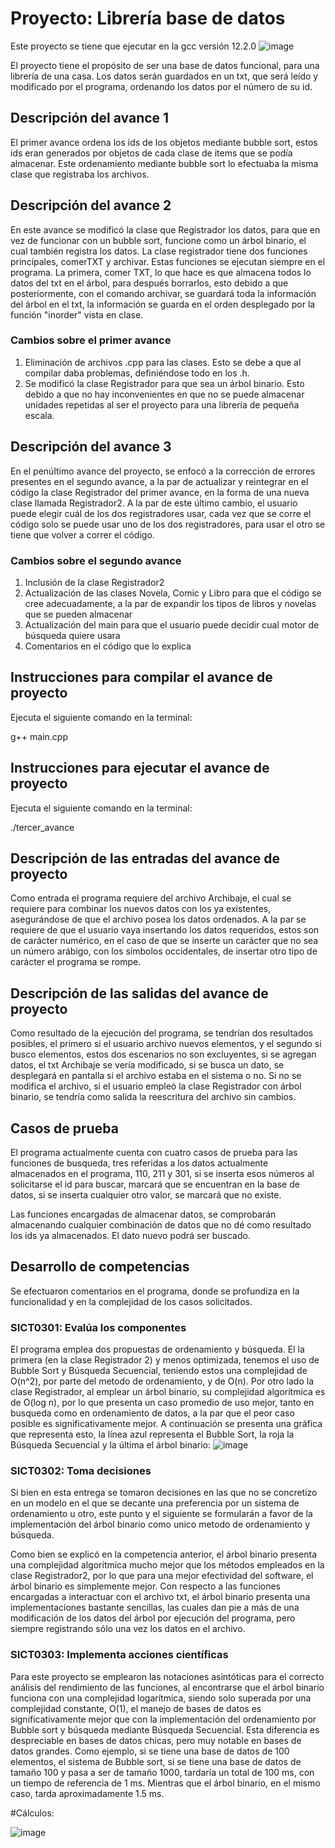 # Proyecto: Librería base de datos

Este proyecto se tiene que ejecutar en la gcc versión 12.2.0
![image](https://github.com/user-attachments/assets/1efe5124-62e5-41da-b262-82a6a4e790f6)


El proyecto tiene el propósito de ser una base de datos funcional, para una librería de una casa. Los datos serán guardados en un txt, que será leído y modificado por el programa, ordenando los datos por el número de su id.

## Descripción del avance 1
El primer avance ordena los ids de los objetos mediante bubble sort, estos ids eran generados por objetos de cada clase de items que se podía almacenar. Este ordenamiento mediante bubble sort lo efectuaba la misma clase que registraba los archivos.

## Descripción del avance 2
En este avance se modificó la clase que Registrador los datos, para que en vez de funcionar con un bubble sort, funcione como un árbol binario, el cual también registra los datos.
La clase registrador tiene dos funciones principales, comerTXT y archivar.
Estas funciones se ejecutan siempre en el programa.
La primera, comer TXT, lo que hace es que almacena todos lo datos del txt en el árbol, para después borrarlos, esto debido a que posteriormente, con el comando archivar, se guardará toda la información del árbol en el txt, la información se guarda en el orden desplegado por la función "inorder" vista en clase.

### Cambios sobre el primer avance
1. Eliminación de archivos .cpp para las clases. Esto se debe a que al compilar daba problemas, definiéndose todo en los .h.
2. Se modificó la clase Registrador para que sea un árbol binario. Esto debido a que no hay inconvenientes en que no se puede almacenar unidades repetidas al ser el proyecto para una librería de pequeña escala.

## Descripción del avance 3
En el penúltimo avance del proyecto, se enfocó a la corrección de errores presentes en el segundo avance, a la par de actualizar y reintegrar en el código la clase Registrador del primer avance, en la forma de una nueva clase llamada Registrador2. A la par de este último cambio, el usuario puede elegir cuál de los dos registradores usar, cada vez que se corre el código solo se puede usar uno de los dos registradores, para usar el otro se tiene que volver a correr el código.

### Cambios sobre el segundo avance
1. Inclusión de la clase Registrador2
2. Actualización de las clases Novela, Comic y Libro para que el código se cree adecuadamente, a la par de expandir los tipos de libros y novelas que se pueden almacenar
3. Actualización del main para que el usuario puede decidir cual motor de búsqueda quiere usara
4. Comentarios en el código que lo explica


## Instrucciones para compilar el avance de proyecto
Ejecuta el siguiente comando en la terminal:

g++ main.cpp 

## Instrucciones para ejecutar el avance de proyecto
Ejecuta el siguiente comando en la terminal:

./tercer_avance 

## Descripción de las entradas del avance de proyecto
Como entrada el programa requiere del archivo Archibaje, el cual se requiere para combinar los nuevos datos con los ya existentes, asegurándose de que el archivo posea los datos ordenados. A la par se requiere de que el usuario vaya insertando los datos requeridos, estos son de carácter numérico, en el caso de que se inserte un carácter que no sea un número arábigo, con los símbolos occidentales, de insertar otro tipo de carácter el programa se rompe.

## Descripción de las salidas del avance de proyecto
Como resultado de la ejecución del programa, se tendrían dos resultados posibles, el primero si el usuario archivo nuevos elementos, y el segundo si busco elementos, estos dos escenarios no son excluyentes, si se agregan datos, el txt Archibaje se vería modificado, si se busca un dato, se desplegará en pantalla si el archivo estaba en el sistema o no. Si no se modifica el archivo, si el usuario empleó la clase Registrador con árbol binario, se tendría como salida la reescritura del archivo sin cambios.

## Casos de prueba
El programa actualmente cuenta con cuatro casos de prueba para las funciones de busqueda, tres referidas a los datos actualmente almacenados en el programa, 110, 211 y 301, si se inserta esos números al solicitarse el id para buscar, marcará que se encuentran en la base de datos, si se inserta cualquier otro valor, se marcará que no existe.

Las funciones encargadas de almacenar datos, se comprobarán almacenando cualquier combinación de datos que no dé como resultado los ids ya almacenados.
El dato nuevo podrá ser buscado.

## Desarrollo de competencias

Se efectuaron comentarios en el programa, donde se profundiza en la funcionalidad y en la complejidad de los casos solicitados.

### SICT0301: Evalúa los componentes

El programa emplea dos propuestas de ordenamiento y búsqueda. El la primera (en la clase Registrador 2) y menos optimizada, tenemos el uso de Bubble Sort y Búsqueda Secuencial, teniendo estos una complejidad de O(n^2), por parte del metodo de ordenamiento, y de O(n). Por otro lado la clase Registrador, al emplear un árbol binario, su complejidad algorítmica es de O(log n), por lo que presenta un caso promedio de uso mejor, tanto en busqueda como en ordenamiento de datos, a la par que el peor caso posible es significativamente mejor. A continuación se presenta una gráfica que representa esto, la línea azul representa el Bubble Sort, la roja la Búsqueda Secuencial y la última el árbol binario:
![image](https://github.com/user-attachments/assets/30cb02a2-6bed-4179-aa93-c27a86d5b3c2)


### SICT0302: Toma decisiones

Si bien en esta entrega se tomaron decisiones en las que no se concretizo en un modelo en el que se decante una preferencia por un sistema de ordenamiento u otro, este punto y el siguiente se formularán a favor de la implementación del árbol binario como unico metodo de ordenamiento y búsqueda.

Como bien se explicó en la competencia anterior, el árbol binario presenta una complejidad algorítmica mucho mejor que los métodos empleados en la clase Registrador2, por lo que para una mejor efectividad del software, el árbol binario es simplemente mejor. Con respecto a las funciones encargadas a interactuar con el archivo txt, el árbol binario presenta una implementaciones bastante sencillas, las cuales dan pie a más de una modificación de los datos del árbol por ejecución del programa, pero siempre registrando sólo una vez los datos en el archivo.

### SICT0303: Implementa acciones científicas

Para este proyecto se emplearon las notaciones asintóticas para el correcto análisis del rendimiento de las funciones, al encontrarse que el árbol binario funciona con una complejidad logarítmica, siendo solo superada por una complejidad constante, O(1), el manejo de bases de datos es significativamente mejor que con la implementación del ordenamiento por Bubble sort y búsqueda mediante Búsqueda Secuencial. Esta diferencia es despreciable en bases de datos chicas, pero muy notable en bases de datos grandes. Como ejemplo, si se tiene una base de datos de 100 elementos, el sistema de Bubble sort, si se tiene una base de datos de tamaño 100 y pasa a ser de tamaño 1000, tardaría un total de 100 ms, con un tiempo de referencia de 1 ms. Mientras que el árbol binario, en el mismo caso, tarda aproximadamente 1.5 ms.

  #Cálculos:

![image](https://github.com/user-attachments/assets/4660c715-e33d-4698-8141-17e4ce8a01b0)


